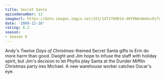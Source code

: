 ```yaml
---
title: Secret Santa
episodenumber: 13
imageurl: https://dato-images.imgix.net/151/1471789014-4KY9NdcWoHscRjTwg2lcAvZI9Ol.jpg?ixlib=rb-1.1.0&ch=DPR%2CWidth&auto=compress%2Cformat
date: '2009-12-10'
rating: 8.2
season:
- Season 6
---
```


Andy's <em>Twelve Days of Christmas</em>-themed Secret Santa gifts to Erin do more harm than good. Dwight and Jim hope to infuse the staff with holiday spirit, but Jim's decision to let Phyllis play Santa at the Dunder Mifflin Christmas party ires Michael. A new warehouse worker catches Oscar's eye.